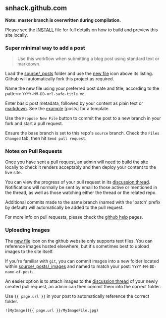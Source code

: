 ## snhack.github.com

__Note:  master branch is overwritten during compilation.__

Please see the [INSTALL](INSTALL.md) file for full details on how to build and
preview this site locally.


### Super minimal way to add a post

> Use this workflow when submitting a blog post using standard text or markdown.

Load the [source/_posts] folder and use the [new file] icon above its listing.
Github will automatically fork this project as required.

[source/_posts]: https://github.com/snhack/snhack.github.com/tree/source/source/_posts

Name the new file using your preferred post date and title,
according to the pattern: `YYYY-MM-DD-url-safe-title.md`.

[new file]: https://github.com/blog/1327-creating-files-on-github
[naming it]: https://github.com/blog/1436-moving-and-renaming-files-on-github

Enter basic post metadata, followed by your content as plain text or [markdown].
See the [example] \[posts] for a template.

[example]: https://raw.github.com/snhack/snhack.github.com/source/source/_posts/_examples/2012-11-06-example-post.md
[post]: https://raw.github.com/snhack/snhack.github.com/source/source/_posts/_examples/2012-11-06-example-post.md
[preview]: https://github.com/snhack/snhack.github.com/blob/source/source/_posts/_examples/2012-11-06-example-post.md

Use the `Propose New File` button to commit the post to a new branch in your fork and
start a pull request.

Ensure the base branch is set to this repo's `source` branch.
Check the `Files Changed` tab, then hit `Send pull request`.

[post metadata]: http://octopress.org/docs/blogging
[markdown basics]: http://daringfireball.net/projects/markdown/basics
[markdown]: http://daringfireball.net/projects/markdown/dingus


### Notes on Pull Requests

Once you have sent a pull request, an admin will need to build the site locally to
check it renders acceptably and then deploy your content to the live site.

You can view the progress of your pull request in its [discussion thread].
Notifications will normally be sent by email to those active or mentioned
in the thread, as well as those watching either the thread or the related repo.

Additional commits made to the same branch (named with the 'patch' prefix by default)
will automatically be added to the pull request.

For more info on pull requests, please check the [github help] pages.

[discussion thread]: https://github.com/snhack/snhack.github.com/issues
[github help]: https://help.github.com/articles/using-pull-requests


### Uploading Images

The [new file] icon on the github website only supports text files. You can reference
images hosted elsewhere, but it's sometimes best to upload images to the site itself.

If you're familiar with `git`, you can commit images into a new folder located within
[source/_posts/_images] and named to match your post: `YYYY-MM-DD-name-of-post`.

[source/_posts/_images]: https://github.com/snhack/snhack.github.com/tree/source/source/_posts/_images

An easier option is to attach images to the [discussion thread] of your newly created
pull request, an admin can then commit them into the correct folder.

Use `{{ page.url }}` in your post to automatically reference the correct folder.

    ![MyImage]({{ page.url }}/MyImageFile.jpg)


